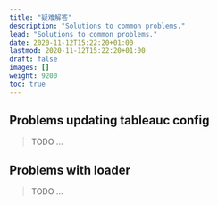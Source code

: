 ```yaml
---
title: "疑难解答"
description: "Solutions to common problems."
lead: "Solutions to common problems."
date: 2020-11-12T15:22:20+01:00
lastmod: 2020-11-12T15:22:20+01:00
draft: false
images: []
weight: 9200
toc: true
---
```


## Problems updating tableauc config

> TODO ...

## Problems with loader

> TODO ...
